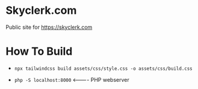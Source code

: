 # Skyclerk.com

Public site for https://skyclerk.com

# How To Build

* `npx tailwindcss build assets/css/style.css -o assets/css/build.css`

* `php -S localhost:8000` <---- PHP webserver
